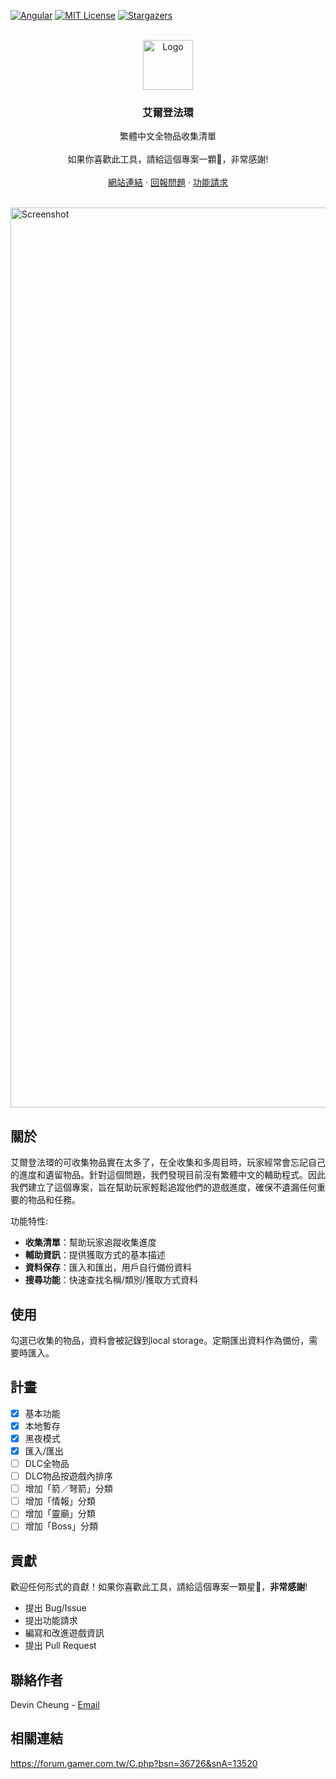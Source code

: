 [![Angular][Angular.io]][Angular-url]
[![MIT License][license-shield]][license-url]
[![Stargazers][stars-shield]][stars-url]

<!-- PROJECT LOGO -->
<br />
<div align="center">
  <a href="https://github.com/othneildrew/Best-README-Template">
    <img src="public/favicon.ico" alt="Logo" width="80" height="80">
  </a>
  <h3 align="center">艾爾登法環</h3>
  <p align="center">
    繁體中文全物品收集清單 
    <br />
    <br />
    <span>如果你喜歡此工具，請給這個專案一顆🌟，非常感謝!</span>
    <br />
    <br />
    <a href="https://eldenring.devinsc.com" target="_blank">網站連結</a>
    ·
    <a href="https://github.com/devinscheung/elden-ring-checklist/issues/new?labels=bug&template=bug-report---.md">回報問題</a>
    ·
    <a href="https://github.com/devinscheung/elden-ring-checklist/issues/new?labels=enhancement&template=feature-request---.md">功能請求</a>
    <br />
    <br />
  </p>
</div>
<p></p>
<img width="1440" alt="Screenshot" src="https://github.com/user-attachments/assets/2604715f-7ad0-4a73-95c1-1cc7a43cbe7c">

<!-- ABOUT THE PROJECT -->
## 關於

<p>艾爾登法環的可收集物品實在太多了，在全收集和多周目時，玩家經常會忘記自己的進度和遺留物品。針對這個問題，我們發現目前沒有繁體中文的輔助程式。因此我們建立了這個專案，旨在幫助玩家輕鬆追蹤他們的遊戲進度，確保不遺漏任何重要的物品和任務。</p>


功能特性:
- **收集清單**：幫助玩家追蹤收集進度
- **輔助資訊**：提供獲取方式的基本描述
- **資料保存**：匯入和匯出，用戶自行備份資料
- **搜尋功能**：快速查找名稱/類別/獲取方式資料


<!-- USAGE EXAMPLES -->
## 使用

勾選已收集的物品，資料會被記錄到local storage。定期匯出資料作為備份，需要時匯入。


<!-- ROADMAP -->
## 計畫

- [x] 基本功能
- [x] 本地暫存
- [x] 黑夜模式
- [x] 匯入/匯出
- [ ] DLC全物品
- [ ] DLC物品按遊戲內排序
- [ ] 增加「箭／弩箭」分類
- [ ] 增加「情報」分類
- [ ] 增加「靈廟」分類
- [ ] 增加「Boss」分類

<!-- CONTRIBUTING -->
## 貢獻

歡迎任何形式的貢獻！如果你喜歡此工具，請給這個專案一顆星🌟，**非常感謝**!

* 提出 Bug/Issue 
* 提出功能請求
* 編寫和改進遊戲資訊
* 提出 Pull Request

<!-- CONTACT -->
## 聯絡作者

Devin Cheung - [Email](mailto:quail-gosling-0e@icloud.com)

## 相關連結
https://forum.gamer.com.tw/C.php?bsn=36726&snA=13520

<!-- MARKDOWN LINKS & IMAGES -->
<!-- https://www.markdownguide.org/basic-syntax/#reference-style-links -->
[contributors-shield]: https://img.shields.io/github/contributors/devinscheung/elden-ring-checklist.svg?style=for-the-badge
[contributors-url]: https://github.com/devinscheung/elden-ring-checklist/graphs/contributors
[stars-shield]: https://img.shields.io/github/stars/devinscheung/elden-ring-checklist.svg?style=for-the-badge
[stars-url]: https://github.com/devinscheung/elden-ring-checklist/stargazers
[license-shield]: https://img.shields.io/github/license/devinscheung/elden-ring-checklist.svg?style=for-the-badge
[license-url]: https://github.com/devinscheung/elden-ring-checklist/blob/main/LICENSE
[Angular.io]: https://img.shields.io/badge/Angular-DD0031?style=for-the-badge&logo=angular&logoColor=white
[Angular-url]: https://angular.dev/
